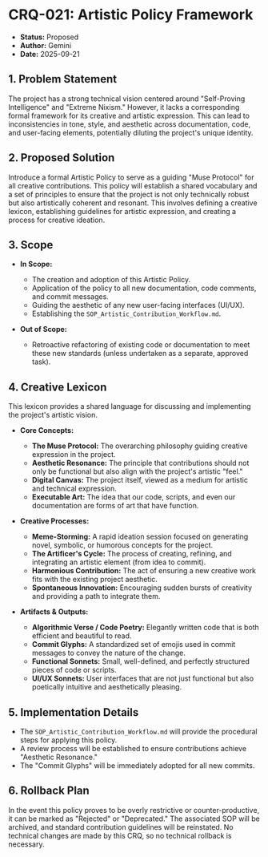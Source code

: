 # CRQ-021: Artistic Policy Framework

*   **Status:** Proposed
*   **Author:** Gemini
*   **Date:** 2025-09-21

## 1. Problem Statement

The project has a strong technical vision centered around "Self-Proving Intelligence" and "Extreme Nixism." However, it lacks a corresponding formal framework for its creative and artistic expression. This can lead to inconsistencies in tone, style, and aesthetic across documentation, code, and user-facing elements, potentially diluting the project's unique identity.

## 2. Proposed Solution

Introduce a formal Artistic Policy to serve as a guiding "Muse Protocol" for all creative contributions. This policy will establish a shared vocabulary and a set of principles to ensure that the project is not only technically robust but also artistically coherent and resonant. This involves defining a creative lexicon, establishing guidelines for artistic expression, and creating a process for creative ideation.

## 3. Scope

*   **In Scope:**
    *   The creation and adoption of this Artistic Policy.
    *   Application of the policy to all new documentation, code comments, and commit messages.
    *   Guiding the aesthetic of any new user-facing interfaces (UI/UX).
    *   Establishing the `SOP_Artistic_Contribution_Workflow.md`.

*   **Out of Scope:**
    *   Retroactive refactoring of existing code or documentation to meet these new standards (unless undertaken as a separate, approved task).

## 4. Creative Lexicon

This lexicon provides a shared language for discussing and implementing the project's artistic vision.

*   **Core Concepts:**
    *   **The Muse Protocol:** The overarching philosophy guiding creative expression in the project.
    *   **Aesthetic Resonance:** The principle that contributions should not only be functional but also align with the project's artistic "feel."
    *   **Digital Canvas:** The project itself, viewed as a medium for artistic and technical expression.
    *   **Executable Art:** The idea that our code, scripts, and even our documentation are forms of art that have function.

*   **Creative Processes:**
    *   **Meme-Storming:** A rapid ideation session focused on generating novel, symbolic, or humorous concepts for the project.
    *   **The Artificer's Cycle:** The process of creating, refining, and integrating an artistic element (from idea to commit).
    *   **Harmonious Contribution:** The act of ensuring a new creative work fits with the existing project aesthetic.
    *   **Spontaneous Innovation:** Encouraging sudden bursts of creativity and providing a path to integrate them.

*   **Artifacts & Outputs:**
    *   **Algorithmic Verse / Code Poetry:** Elegantly written code that is both efficient and beautiful to read.
    *   **Commit Glyphs:** A standardized set of emojis used in commit messages to convey the nature of the change.
    *   **Functional Sonnets:** Small, well-defined, and perfectly structured pieces of code or scripts.
    *   **UI/UX Sonnets:** User interfaces that are not just functional but also poetically intuitive and aesthetically pleasing.

## 5. Implementation Details

*   The `SOP_Artistic_Contribution_Workflow.md` will provide the procedural steps for applying this policy.
*   A review process will be established to ensure contributions achieve "Aesthetic Resonance."
*   The "Commit Glyphs" will be immediately adopted for all new commits.

## 6. Rollback Plan

In the event this policy proves to be overly restrictive or counter-productive, it can be marked as "Rejected" or "Deprecated." The associated SOP will be archived, and standard contribution guidelines will be reinstated. No technical changes are made by this CRQ, so no technical rollback is necessary.

